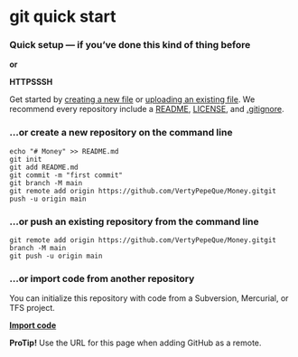 # git quick start

### **Quick setup — if you’ve done this kind of thing before**

**or**

**HTTPSSSH**

Get started by [creating a new file](https://github.com/VertyPepeQue/Money/new/main) or [uploading an existing file](https://github.com/VertyPepeQue/Money/upload). We recommend every repository include a [README](https://github.com/VertyPepeQue/Money/new/main?readme=1), [LICENSE](https://github.com/VertyPepeQue/Money/new/main?filename=LICENSE.md), and [.gitignore](https://github.com/VertyPepeQue/Money/new/main?filename=.gitignore).

### **…or create a new repository on the command line**

```
echo "# Money" >> README.md
git init
git add README.md
git commit -m "first commit"
git branch -M main
git remote add origin https://github.com/VertyPepeQue/Money.gitgit push -u origin main
```

### **…or push an existing repository from the command line**

```
git remote add origin https://github.com/VertyPepeQue/Money.gitgit branch -M main
git push -u origin main
```

### **…or import code from another repository**

You can initialize this repository with code from a Subversion, Mercurial, or TFS project.

**[Import code](https://github.com/VertyPepeQue/Money/import)**

**ProTip!** Use the URL for this page when adding GitHub as a remote.